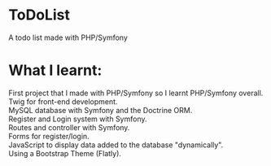 # ToDoList

A todo list made with PHP/Symfony

# What I learnt:

First project that I made with PHP/Symfony so I learnt PHP/Symfony overall.  
Twig for front-end development.  
MySQL database with Symfony and the Doctrine ORM.  
Register and Login system with Symfony.  
Routes and controller with Symfony.  
Forms for register/login.  
JavaScript to display data added to the database "dynamically".  
Using a Bootstrap Theme (Flatly).  
